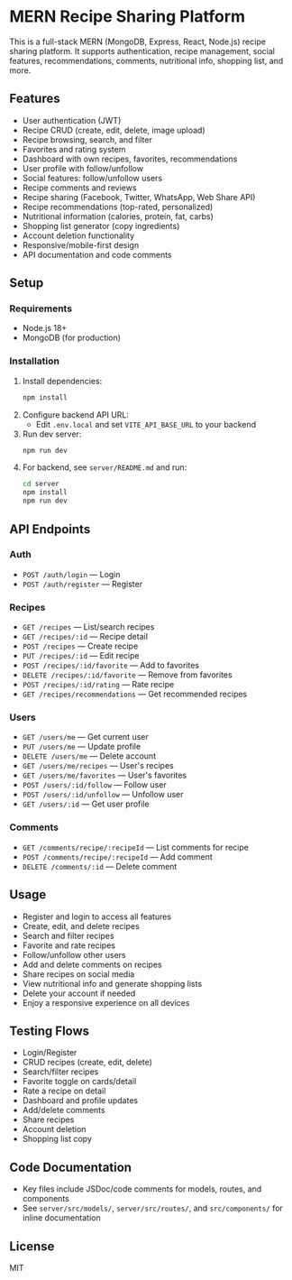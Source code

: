 ﻿# MERN Recipe Sharing Platform

This is a full-stack MERN (MongoDB, Express, React, Node.js) recipe sharing platform. It supports authentication, recipe management, social features, recommendations, comments, nutritional info, shopping list, and more.

## Features

- User authentication (JWT)
- Recipe CRUD (create, edit, delete, image upload)
- Recipe browsing, search, and filter
- Favorites and rating system
- Dashboard with own recipes, favorites, recommendations
- User profile with follow/unfollow
- Social features: follow/unfollow users
- Recipe comments and reviews
- Recipe sharing (Facebook, Twitter, WhatsApp, Web Share API)
- Recipe recommendations (top-rated, personalized)
- Nutritional information (calories, protein, fat, carbs)
- Shopping list generator (copy ingredients)
- Account deletion functionality
- Responsive/mobile-first design
- API documentation and code comments

## Setup

### Requirements
- Node.js 18+
- MongoDB (for production)

### Installation
1. Install dependencies:
   ```sh
   npm install
   ```
2. Configure backend API URL:
   - Edit `.env.local` and set `VITE_API_BASE_URL` to your backend
3. Run dev server:
   ```sh
   npm run dev
   ```
4. For backend, see `server/README.md` and run:
   ```sh
   cd server
   npm install
   npm run dev
   ```

## API Endpoints

### Auth
- `POST /auth/login` — Login
- `POST /auth/register` — Register

### Recipes
- `GET /recipes` — List/search recipes
- `GET /recipes/:id` — Recipe detail
- `POST /recipes` — Create recipe
- `PUT /recipes/:id` — Edit recipe
- `POST /recipes/:id/favorite` — Add to favorites
- `DELETE /recipes/:id/favorite` — Remove from favorites
- `POST /recipes/:id/rating` — Rate recipe
- `GET /recipes/recommendations` — Get recommended recipes

### Users
- `GET /users/me` — Get current user
- `PUT /users/me` — Update profile
- `DELETE /users/me` — Delete account
- `GET /users/me/recipes` — User's recipes
- `GET /users/me/favorites` — User's favorites
- `POST /users/:id/follow` — Follow user
- `POST /users/:id/unfollow` — Unfollow user
- `GET /users/:id` — Get user profile

### Comments
- `GET /comments/recipe/:recipeId` — List comments for recipe
- `POST /comments/recipe/:recipeId` — Add comment
- `DELETE /comments/:id` — Delete comment

## Usage

- Register and login to access all features
- Create, edit, and delete recipes
- Search and filter recipes
- Favorite and rate recipes
- Follow/unfollow other users
- Add and delete comments on recipes
- Share recipes on social media
- View nutritional info and generate shopping lists
- Delete your account if needed
- Enjoy a responsive experience on all devices

## Testing Flows

- Login/Register
- CRUD recipes (create, edit, delete)
- Search/filter recipes
- Favorite toggle on cards/detail
- Rate a recipe on detail
- Dashboard and profile updates
- Add/delete comments
- Share recipes
- Account deletion
- Shopping list copy

## Code Documentation

- Key files include JSDoc/code comments for models, routes, and components
- See `server/src/models/`, `server/src/routes/`, and `src/components/` for inline documentation

## License

MIT
